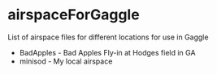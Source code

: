 # airspaceForGaggle
List of airspace files for different locations for use in Gaggle

* BadApples - Bad Apples Fly-in at Hodges field in GA
* minisod - My local airspace
